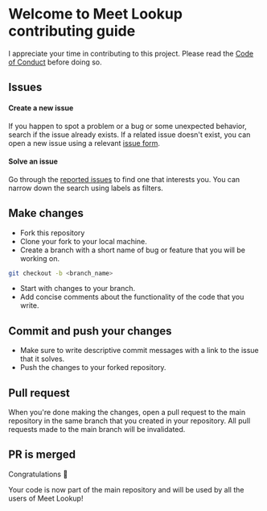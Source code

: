 # Welcome to Meet Lookup contributing guide
I appreciate your time in contributing to this project. Please read the [Code of Conduct](CODE-OF-CONDUCT.md) before doing so.

## Issues
#### Create a new issue
If you happen to spot a problem or a bug or some unexpected behavior, search if the issue already exists. If a related issue doesn't exist, you can open a new issue using a relevant [issue form](https://github.com/kyteinsky/meet_lookup/issues/new).

#### Solve an issue
Go through the [reported issues](https://github.com/kyteinsky/meet_lookup/issues) to find one that interests you. You can narrow down the search using labels as filters.

## Make changes
- Fork this repository
- Clone your fork to your local machine.
- Create a branch with a short name of bug or feature that you will be working on.
```bash
git checkout -b <branch_name>
```
- Start with changes to your branch.
- Add concise comments about the functionality of the code that you write.

## Commit and push your changes
- Make sure to write descriptive commit messages with a link to the issue that it solves.
- Push the changes to your forked repository.

## Pull request
When you're done making the changes, open a pull request to the main repository in the same branch that you created in your repository. All pull requests made to the main branch will be invalidated.

## PR is merged
Congratulations :tada: 

Your code is now part of the main repository and will be used by all the users of Meet Lookup!
